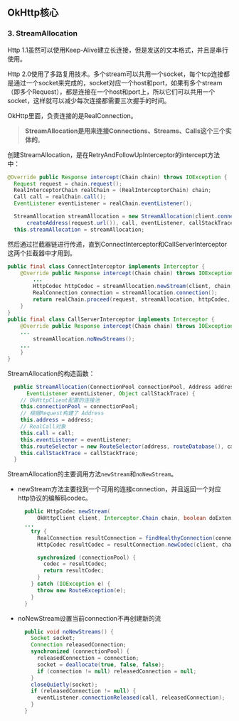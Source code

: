 ## OkHttp核心



### 3. StreamAllocation

Http 1.1虽然可以使用Keep-Alive建立长连接，但是发送的文本格式，并且是串行使用。

Http 2.0使用了多路复用技术。多个stream可以共用一个socket，每个tcp连接都是通过一个socket来完成的，socket对应一个host和port，如果有多个stream（即多个Request），都是连接在一个host和port上，所以它们可以共用一个socket，这样就可以减少每次连接都需要三次握手的时间。

OkHttp里面，负责连接的是RealConnection。

>  **StreamAllocation是用来连接Connections、Streams、Calls这个三个实体的**。

创建StreamAllocation，是在RetryAndFollowUpInterceptor的intercept方法中：

```java
@Override public Response intercept(Chain chain) throws IOException {
  Request request = chain.request();
  RealInterceptorChain realChain = (RealInterceptorChain) chain;
  Call call = realChain.call();
  EventListener eventListener = realChain.eventListener();

  StreamAllocation streamAllocation = new StreamAllocation(client.connectionPool(),
      createAddress(request.url()), call, eventListener, callStackTrace);
  this.streamAllocation = streamAllocation;
```

然后通过拦截器链进行传递，直到ConnectInterceptor和CallServerInterceptor这两个拦截器中才用到。

```java
public final class ConnectInterceptor implements Interceptor {
    @Override public Response intercept(Chain chain) throws IOException {
        ...
        HttpCodec httpCodec = streamAllocation.newStream(client, chain, doExtensiveHealthChecks);
        RealConnection connection = streamAllocation.connection();
        return realChain.proceed(request, streamAllocation, httpCodec, connection);
    }
}
public final class CallServerInterceptor implements Interceptor {
  	@Override public Response intercept(Chain chain) throws IOException {
    ...
        streamAllocation.noNewStreams();
    ...
  	}
}
```

StreamAllocation的构造函数：

```java
  public StreamAllocation(ConnectionPool connectionPool, Address address, Call call,
      EventListener eventListener, Object callStackTrace) {
    // OkHttpClient配置的连接池
    this.connectionPool = connectionPool;
    // 根据Request构建了 Address
    this.address = address;
    // RealCall对象
    this.call = call;
    this.eventListener = eventListener;
    this.routeSelector = new RouteSelector(address, routeDatabase(), call, eventListener);
    this.callStackTrace = callStackTrace;
  }
```

StreamAllocation的主要调用方法`newStream`和`noNewStream`。

* newStream方法主要找到一个可用的连接connection，并且返回一个对应http协议的编解码codec。

  ```java
    public HttpCodec newStream(
        OkHttpClient client, Interceptor.Chain chain, boolean doExtensiveHealthChecks) {
    ... 
      try {
        RealConnection resultConnection = findHealthyConnection(connectTimeout, readTimeout,writeTimeout, pingIntervalMillis, connectionRetryEnabled, doExtensiveHealthChecks);
        HttpCodec resultCodec = resultConnection.newCodec(client, chain, this);
  
        synchronized (connectionPool) {
          codec = resultCodec;
          return resultCodec;
        }
      } catch (IOException e) {
        throw new RouteException(e);
      }
    }
  ```

* noNewStream设置当前connection不再创建新的流

  ```java
    public void noNewStreams() {
      Socket socket;
      Connection releasedConnection;
      synchronized (connectionPool) {
        releasedConnection = connection;
        socket = deallocate(true, false, false);
        if (connection != null) releasedConnection = null;
      }
      closeQuietly(socket);
      if (releasedConnection != null) {
        eventListener.connectionReleased(call, releasedConnection);
      }
    }
  ```

  

